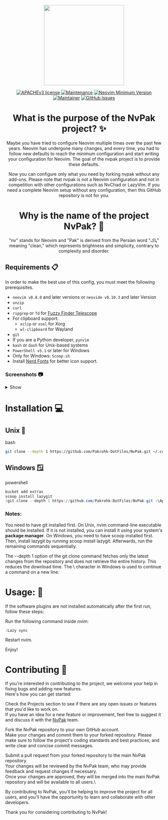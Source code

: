 <p align="center">
  <img width="256" height="256" src="https://user-images.githubusercontent.com/27810360/190279839-f6685b5f-4c56-41b3-b1b5-a8768cc52fb6.gif">
</p>

<div align="center">

[![APACHEv3 license](https://img.shields.io/badge/License-APACHEv2-red.svg?style=flat-square)](https://github.com/Pakrohk-DotFiles/NvPak/blob/main/LICENSE)
[![Maintenance](https://img.shields.io/badge/Maintained%3F-yes-green.svg?style=flat-square)](https://github.com/Pakrohk-DotFiles/NvPak/graphs/commit-activity)
[![Neovim Minimum Version](https://img.shields.io/badge/Neovim-0.8.0-blueviolet.svg?style=flat-square&logo=Neovim&color=90E59A&logoColor=white)](https://github.com/neovim/neovim)
[![Maintainer](https://img.shields.io/badge/maintainer-theMaintainer-blue?style=flat-square)](https://github.com/Pakrohk)
[![GitHub Issues](https://img.shields.io/github/issues/pakrohk-dotfiles/NvPak.svg?style=flat-square&label=Issues&color=d77982)](https://github.com/Pakrohk-DotFiles/NvPak/issues)

# What is the purpose of the NvPak project? ✨

Maybe you have tried to configure Neovim multiple times over the past few years. Neovim has undergone many changes, and every time, you had to follow new defaults to reach the minimum configuration and start writing your configuration for Neovim. The goal of the nvpak project is to provide these defaults.

Now you can configure only what you need by forking nvpak without any add-ons. Please note that nvpak is not a Neovim configuration and not in competition with other configurations such as NvChad or LazyVim. If you need a complete Neovim setup without any configuration, then this GitHub repository is not for you.

# Why is the name of the project NvPak? 🌟

"nv" stands for Neovim and "Pak" is derived from the Persian word "پاک" meaning "clean," which represents brightness and simplicity, contrary to complexity and disorder. 

</div>

## Requirements 📋

In order to make the best use of this config, you must meet the following prerequisites.

- `neovim v0.8.0` and later versions or `neovide v0.10.3` and later Version
- `unzip`
- `curl`
- `ripgrep` or `fd` for [Fuzzy Finder Telescope](https://github.com/BurntSushi/ripgrep)
- For clipboard support:
  - `xclip` or `xsel` for Xorg
  - `wl-clipboard` for Wayland
- `git`
- If you are a Python developer, `pynvim`
- `bash` or `dash` for Unix-based systems
- `PowerShell v5.1` or later for Windows
- Only for Windows: `Scoop.sh`
- Install [Nerd Fonts](https://github.com/ryanoasis/nerd-fonts) for better icon support.

### Screenshots 📷

<details>
<summary>
Show
</summary>
<br>



![full](https://user-images.githubusercontent.com/27810360/215935940-81f0b59b-9382-4915-a395-f6903f07c1a8.png)

![autocompelet](https://user-images.githubusercontent.com/27810360/215936237-96bc8604-1597-4aa9-bbfb-4709cae73016.png)

![NeoVide](https://user-images.githubusercontent.com/27810360/181910971-43f34b7f-116a-4981-a9d6-37db0c1526f1.png)

![Fuzzy Finder](https://user-images.githubusercontent.com/48873115/217238383-51c83389-ef78-414c-bdda-2896033ce389.png)

![CmdLine](https://user-images.githubusercontent.com/27810360/181955593-80e4480b-e158-4be7-abe0-0509072d1118.png)

![show error and warns details](https://user-images.githubusercontent.com/27810360/215936761-4ec5c34c-789e-426f-91a4-dca3b6b2a7d1.png)

</details>

# Installation 💻
## Unix 🐧
bash
```bash
git clone --depth 1 https://github.com/Pakrohk-DotFiles/NvPak.git ~/.config/nvim && nvim
```
## Windows 🪟
powershell
```powershell
bucket add extras
scoop install lazygit
(git clone --depth 1 https://github.com/Pakrohk-DotFiles/NvPak.git ~\AppData\Local\nvim\) -and (nvim)
```
### Notes:

You need to have git installed first.
On Unix, nvim command-line executable should be installed. 
If it is not installed, you can install it using your system's **package manager**.
On Windows, you need to have scoop installed first. 
Then, install lazygit by running scoop install lazygit.
Afterwards, run the remaining commands sequentially.

The --depth 1 option of the git clone command fetches only the latest changes from the repository and does not retrieve the entire history. This reduces the download time.
The \ character in Windows is used to continue a command on a new line.


# Usage: 🚀

If the software plugins are not installed automatically after the first run, follow these steps:

Run the following command inside nvim:

```
:Lazy sync
```

Restart nvim.

Enjoy!


# Contributing 🤝


If you're interested in contributing to the project, we welcome your help in fixing bugs and adding new features.\
 Here's how you can get started:
 
Check the Projects section to see if there are any open issues or features that you'd like to work on. \
If you have an idea for a new feature or improvement, feel free to suggest it and discuss it with the [NvPak](https://github.com/Pakrohk-DotFiles/NvPak) team.

Fork the NvPak repository to your own GitHub account.\
Make your changes and commit them to your forked repository. Please make sure to follow the project's coding standards and best practices, and write clear and concise commit messages.

Submit a pull request from your forked repository to the main NvPak repository.\
 Your changes will be reviewed by the NvPak team, who may provide feedback and request changes if necessary.\
Once your changes are approved, they will be merged into the main NvPak repository and will be available to all users.\

By contributing to NvPak, you'll be helping to improve the project for all users, and you'll have the opportunity to learn and collaborate with other developers.

 Thank you for considering contributing to NvPak!




